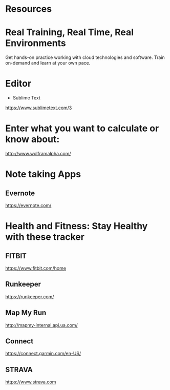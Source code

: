 # Resources
# Real Training, Real Time, Real Environments
Get hands-on practice working with cloud technologies and software. Train on-demand and learn at your own pace.



# Editor
- Sublime Text

https://www.sublimetext.com/3

# Enter what you want to calculate or know about:

  http://www.wolframalpha.com/

# Note taking Apps

## Evernote

https://evernote.com/

# Health and Fitness: Stay Healthy with these tracker

## FITBIT

https://www.fitbit.com/home

## Runkeeper

https://runkeeper.com/

## Map My Run

http://mapmy-internal.api.ua.com/

## Connect

https://connect.garmin.com/en-US/

## STRAVA

https://www.strava.com
